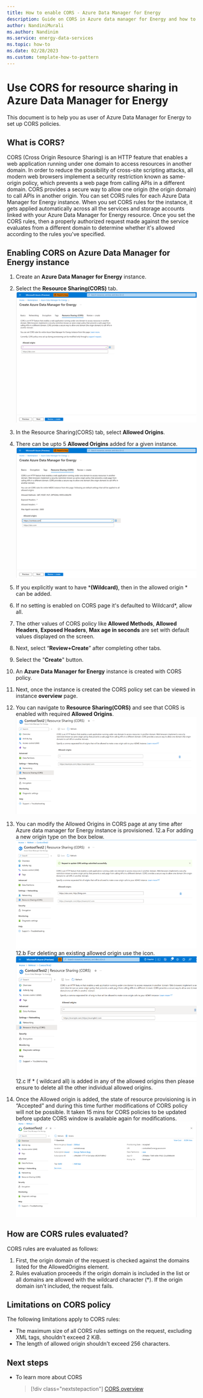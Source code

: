 ```yaml
---
title: How to enable CORS - Azure Data Manager for Energy
description: Guide on CORS in Azure data manager for Energy and how to set up CORS
author: NandiniMurali
ms.author: Nandinim
ms.service: energy-data-services
ms.topic: how-to
ms.date: 02/28/2023
ms.custom: template-how-to-pattern
---
```

# Use CORS for resource sharing in Azure Data Manager for Energy
This document is to help you as user of Azure Data Manager for Energy to set up CORS policies.

## What is CORS?

CORS (Cross Origin Resource Sharing) is an HTTP feature that enables a web application running under one domain to access resources in another domain. In order to reduce the possibility of cross-site scripting attacks, all modern web browsers implement a security restriction known as same-origin policy, which prevents a web page from calling APIs in a different domain. CORS provides a secure way to allow one origin (the origin domain) to call APIs in another origin.
You can set CORS rules for each Azure Data Manager for Energy instance. When you set CORS rules for the instance, it gets applied automatically across all the services and storage accounts linked with your Azure Data Manager for Energy resource. Once you set the CORS rules, then a properly authorized request made against the service evaluates from a different domain to determine whether it's allowed according to the rules you've specified. 


## Enabling CORS on Azure Data Manager for Energy instance

1.	Create an **Azure Data Manager for Energy** instance.
2.	Select the **Resource Sharing(CORS)** tab.
   [![Screenshot of Resource Sharing(CORS) tab while creating Azure Data Manager for Energy.](media/how-to-enable-cors/enable-cors-1.png)](media/how-to-enable-cors/enable-cors-1.png#lightbox)
 
3.	In the Resource Sharing(CORS) tab, select **Allowed Origins**. 
4.	There can be upto 5 **Allowed Origins** added for a given instance.
      [![Screenshot of 1 allowed origin selected.](media/how-to-enable-cors/enable-cors-2.png)](media/how-to-enable-cors/enable-cors-2.png#lightbox)
5. If you explicitly want to have ***(Wildcard)**, then in the allowed origin * can be added.
6.	If no setting is enabled on CORS page it's defaulted to Wildcard*, allow all. 
7. The other values of CORS policy like  **Allowed Methods**, **Allowed Headers**, **Exposed Headers**, **Max age in seconds** are set with default values displayed on the screen.
7.	Next, select “**Review+Create**” after completing other tabs. 
8.	Select the "**Create**" button. 
9.	An **Azure Data Manager for Energy** instance is created with CORS policy.
10.	Next, once the instance is created the CORS policy set can be viewed in instance **overview** page.
11. You can navigate to **Resource Sharing(CORS)** and see that CORS is enabled with required **Allowed Origins**.
    [![Screenshot of viewing the CORS policy set out.](media/how-to-enable-cors/enable-cors-4.png)](media/how-to-enable-cors/enable-cors-4.png#lightbox)
12. You can modify the Allowed Origins in CORS page at any time after Azure data manager for Energy instance is provisioned.
12.a For adding a new origin type on the box below. [![Screenshot of viewing the CORS policy set out.](media/how-to-enable-cors/enable-cors-5.png)](media/how-to-enable-cors/enable-cors-5.png#lightbox)
12.b For deleting an existing allowed origin use the icon. [![Screenshot of viewing the CORS policy set out.](media/how-to-enable-cors/enable-cors-6.png)](media/how-to-enable-cors/enable-cors-6.png#lightbox)
12.c If * ( wildcard all) is added in any of the allowed origins then please ensure to delete all the other individual allowed origins.
13. Once the Allowed origin is added, the state of resource provisioning is in “Accepted” and during this time further modifications of CORS policy will not be possible. It taken 15 mins for CORS policies to be updated before update CORS window is available again for modifications. [![Screenshot of viewing the CORS policy set out.](media/how-to-enable-cors/enable-cors-7.png)](media/how-to-enable-cors/enable-cors-7.png#lightbox)

## How are CORS rules evaluated?
CORS rules are evaluated as follows:
1. First, the origin domain of the request is checked against the domains listed for the AllowedOrigins element. 
2. Rules evaluation proceeds if the origin domain is included in the list or all domains are allowed with the wildcard character (*). If the origin domain isn't included, the request fails.

## Limitations on CORS policy
The following limitations apply to CORS rules:
- The maximum size of all CORS rules settings on the request, excluding XML tags, shouldn't exceed 2 KiB.
- The length of allowed origin shouldn't exceed 256 characters.

## Next steps
- To learn more about CORS 
   > [!div class="nextstepaction"]
   > [CORS overview](/rest/api/storageservices/cross-origin-resource-sharing--cors--support-for-the-azure-storage-services)
